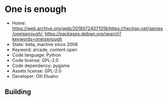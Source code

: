 # One is enough

- Home: https://web.archive.org/web/20180724071018/https://hectigo.net/games/oneisenough/, https://packages.debian.org/search?keywords=oneisenough
- State: beta, inactive since 2008
- Keyword: arcade, content open
- Code language: Python
- Code license: GPL-2.0
- Code dependency: pygame
- Assets license: GPL-2.0
- Developer: Olli Etuaho

## Building
